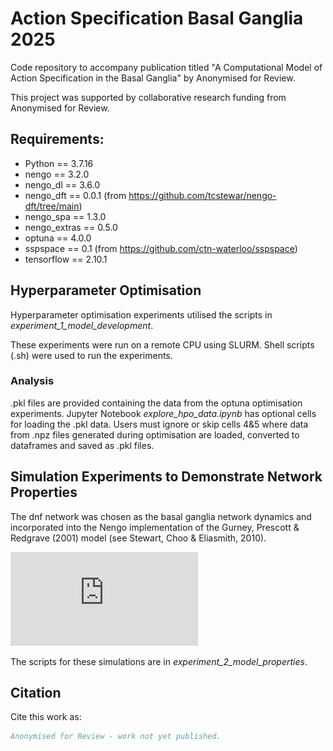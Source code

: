 # Action Specification Basal Ganglia 2025

Code repository to accompany publication titled "A Computational Model of Action Specification in the Basal Ganglia" by Anonymised for Review.

This project was supported by collaborative research funding from Anonymised for Review.

## Requirements:

- Python == 3.7.16
- nengo == 3.2.0
- nengo_dl == 3.6.0
- nengo_dft == 0.0.1 (from https://github.com/tcstewar/nengo-dft/tree/main)
- nengo_spa == 1.3.0
- nengo_extras == 0.5.0
- optuna == 4.0.0
- sspspace == 0.1 (from https://github.com/ctn-waterloo/sspspace)
- tensorflow == 2.10.1

## Hyperparameter Optimisation

Hyperparameter optimisation experiments utilised the scripts in *experiment_1_model_development*. 

These experiments were run on a remote CPU using SLURM. Shell scripts (.sh) were used to run the experiments. 

### Analysis

.pkl files are provided containing the data from the optuna optimisation experiments. Jupyter Notebook *explore_hpo_data.ipynb* has optional cells for loading the .pkl data. Users must ignore or skip cells 4&5 where data from .npz files generated during optimisation are loaded, converted to dataframes and saved as .pkl files.  

## Simulation Experiments to Demonstrate Network Properties

The dnf network was chosen as the basal ganglia network dynamics and incorporated into the Nengo implementation of the Gurney, Prescott & Redgrave (2001) model (see Stewart, Choo & Eliasmith, 2010). 

![Basal Ganglia model with DNF in striatal layer](https://github.com/maddybartlett/ActionSpecificationBasalGanglia_2025/blob/main/figs/bg_dnf_schematic.pdf)

The scripts for these simulations are in *experiment_2_model_properties*. 

## Citation

Cite this work as:

```bibtex
Anonymised for Review - work not yet published.
```
